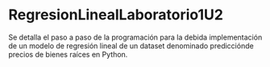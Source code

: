 # RegresionLinealLaboratorio1U2
Se detalla el paso a paso de la programación para la debida 
implementación de un modelo de regresión lineal de un dataset
denominado predicciónde precios de bienes raíces en Python.
